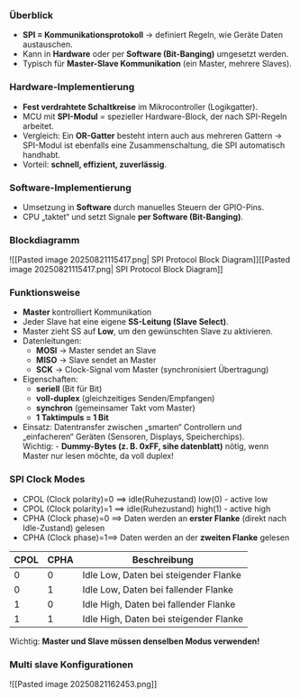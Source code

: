 ### Überblick
- **SPI = Kommunikationsprotokoll** → definiert Regeln, wie Geräte Daten austauschen.  
- Kann in **Hardware** oder per **Software (Bit-Banging)** umgesetzt werden.  
- Typisch für **Master-Slave Kommunikation** (ein Master, mehrere Slaves).  

### Hardware-Implementierung
- **Fest verdrahtete Schaltkreise** im Mikrocontroller (Logikgatter).  
- MCU mit **SPI-Modul** = spezieller Hardware-Block, der nach SPI-Regeln arbeitet.  
- Vergleich: Ein **OR-Gatter** besteht intern auch aus mehreren Gattern → SPI-Modul ist ebenfalls eine Zusammenschaltung, die SPI automatisch handhabt.  
- Vorteil: **schnell, effizient, zuverlässig**.  

### Software-Implementierung
- Umsetzung in **Software** durch manuelles Steuern der GPIO-Pins.  
- CPU „taktet“ und setzt Signale **per Software (Bit-Banging)**. 


### Blockdiagramm
![[Pasted image 20250821115417.png| SPI Protocol Block Diagram]][[Pasted image 20250821115417.png| SPI Protocol Block Diagram]]

### Funktionsweise
- **Master** kontrolliert Kommunikation 
- Jeder Slave hat eine eigene **SS-Leitung (Slave Select)**.  
- Master zieht SS auf **Low**, um den gewünschten Slave zu aktivieren.  
- Datenleitungen:  
  - **MOSI** → Master sendet an Slave  
  - **MISO** → Slave sendet an Master  
  - **SCK** → Clock-Signal vom Master (synchronisiert Übertragung)  
- Eigenschaften:  
  - **seriell** (Bit für Bit)  
  - **voll-duplex** (gleichzeitiges Senden/Empfangen)  
  - **synchron** (gemeinsamer Takt vom Master)  
  - **1 Taktimpuls = 1 Bit**  
- Einsatz: Datentransfer zwischen „smarten“ Controllern und „einfacheren“ Geräten (Sensoren, Displays, Speicherchips).  
Wichtig: - **Dummy-Bytes (z. B. 0xFF, sihe datenblatt)** nötig, wenn Master nur lesen möchte, da voll duplex! 

### SPI Clock Modes
- CPOL (Clock polarity)=0  ==> idle(Ruhezustand) low(0) - active low
- CPOL (Clock polarity)=1 ==> idle(Ruhezustand) high(1) - active high
- CPHA (Clock phase)=0 ==> Daten werden an  **erster Flanke** (direkt nach Idle-Zustand) gelesen
- CPHA (Clock phase)=1==> Daten werden an der **zweiten Flanke** gelesen

| CPOL | CPHA | Beschreibung                           |
| ---- | ---- | -------------------------------------- |
| 0    | 0    | Idle Low, Daten bei steigender Flanke  |
| 0    | 1    | Idle Low, Daten bei fallender Flanke   |
| 1    | 0    | Idle High, Daten bei fallender Flanke  |
| 1    | 1    | Idle High, Daten bei steigender Flanke |
Wichtig: **Master und Slave müssen denselben Modus verwenden!**
### Multi slave Konfigurationen
![[Pasted image 20250821162453.png]]
